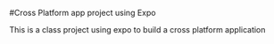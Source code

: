 #Cross Platform app project using Expo

This is a class project using expo to build a cross platform application